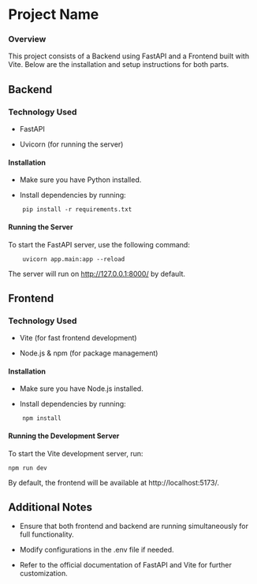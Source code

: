 # Project Name

### Overview

This project consists of a Backend using FastAPI and a Frontend built with Vite. Below are the installation and setup instructions for both parts.

## Backend

### Technology Used

- FastAPI

- Uvicorn (for running the server)

#### Installation

- Make sure you have Python installed.

- Install dependencies by running:
```
    pip install -r requirements.txt
```

#### Running the Server

To start the FastAPI server, use the following command:
```
    uvicorn app.main:app --reload
```

The server will run on http://127.0.0.1:8000/ by default.


## Frontend

### Technology Used

- Vite (for fast frontend development)

- Node.js & npm (for package management)

#### Installation

- Make sure you have Node.js installed.

- Install dependencies by running:
```
    npm install
```

#### Running the Development Server

To start the Vite development server, run:
```
npm run dev
```

By default, the frontend will be available at http://localhost:5173/.

## Additional Notes

- Ensure that both frontend and backend are running simultaneously for full functionality.

- Modify configurations in the .env file if needed.

- Refer to the official documentation of FastAPI and Vite for further customization.
